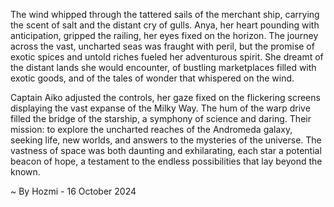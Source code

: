 
The wind whipped through the tattered sails of the merchant ship, carrying the scent of salt and the distant cry of gulls.  Anya, her heart pounding with anticipation, gripped the railing, her eyes fixed on the horizon. The journey across the vast, uncharted seas was fraught with peril, but the promise of exotic spices and untold riches fueled her adventurous spirit. She dreamt of the distant lands she would encounter, of bustling marketplaces filled with exotic goods, and of the tales of wonder that whispered on the wind. 

Captain Aiko adjusted the controls, her gaze fixed on the flickering screens displaying the vast expanse of the Milky Way. The hum of the warp drive filled the bridge of the starship, a symphony of science and daring. Their mission: to explore the uncharted reaches of the Andromeda galaxy, seeking life, new worlds, and answers to the mysteries of the universe. The vastness of space was both daunting and exhilarating, each star a potential beacon of hope, a testament to the endless possibilities that lay beyond the known. 

~ By Hozmi - 16 October 2024
